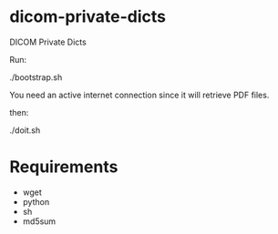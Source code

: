 # dicom-private-dicts
DICOM Private Dicts

Run:

./bootstrap.sh


You need an active internet connection since it will retrieve PDF files.

then:

./doit.sh

# Requirements

- wget
- python
- sh
- md5sum
